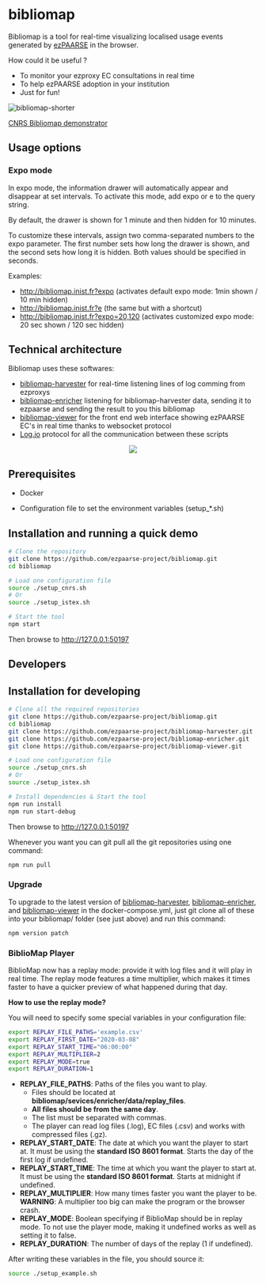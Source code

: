 # bibliomap

Bibliomap is a tool for real-time visualizing localised usage events generated by [ezPAARSE](https://github.com/ezpaarse-project/ezpaarse) in the browser.

How could it be useful ?
- To monitor your ezproxy EC consultations in real time
- To help ezPAARSE adoption in your institution
- Just for fun!

![bibliomap-shorter](https://github.com/user-attachments/assets/5151332c-444d-461c-89eb-e6423b154320)

[CNRS Bibliomap demonstrator](http://bibliomap.inist.fr/)

## Usage options

### Expo mode

In expo mode, the information drawer will automatically appear and disappear at set intervals. To activate this mode, add expo or e to the query string.

By default, the drawer is shown for 1 minute and then hidden for 10 minutes.

To customize these intervals, assign two comma-separated numbers to the expo parameter. The first number sets how long the drawer is shown, and the second sets how long it is hidden. Both values should be specified in seconds.

Examples:
  - http://bibliomap.inist.fr?expo (activates default expo mode: 1min shown / 10 min hidden)
  - http://bibliomap.inist.fr?e (the same but with a shortcut)  
  - http://bibliomap.inist.fr?expo=20,120 (activates customized expo mode: 20 sec shown / 120 sec hidden)  

## Technical architecture

Bibliomap uses these softwares:
  * [bibliomap-harvester](https://github.com/ezpaarse-project/bibliomap-harvester) for real-time listening lines of log comming from ezproxys
  * [bibliomap-enricher](https://github.com/ezpaarse-project/bibliomap-enricher) listening for bibliomap-harvester data, sending it to ezpaarse and sending the result to you this bibliomap
  * [bibliomap-viewer](https://github.com/ezpaarse-project/bibliomap-viewer) for the front end web interface showing ezPAARSE EC's in real time thanks to websocket protocol
  * [Log.io](http://logio.org/) protocol for all the communication between these scripts

<p align="center">
<img src="https://docs.google.com/drawings/d/1bkxEEBL1kLzH76dkIYFzspYHOVajDjQHCijU3mxJLnM/pub?w=694&h=519" />
</p>

## Prerequisites

  * Docker

  * Configuration file to set the environment variables (setup_*.sh)

## Installation and running a quick demo

```bash
# Clone the repository
git clone https://github.com/ezpaarse-project/bibliomap.git
cd bibliomap

# Load one configuration file
source ./setup_cnrs.sh 
# Or
source ./setup_istex.sh

# Start the tool
npm start
```

Then browse to http://127.0.0.1:50197

## Developers

## Installation for developing

```bash
# Clone all the required repositories
git clone https://github.com/ezpaarse-project/bibliomap.git
cd bibliomap
git clone https://github.com/ezpaarse-project/bibliomap-harvester.git
git clone https://github.com/ezpaarse-project/bibliomap-enricher.git
git clone https://github.com/ezpaarse-project/bibliomap-viewer.git

# Load one configuration file
source ./setup_cnrs.sh 
# Or
source ./setup_istex.sh

# Install dependencies & Start the tool
npm run install
npm run start-debug
```

Then browse to http://127.0.0.1:50197

Whenever you want you can git pull all the git repositories using one command:
```
npm run pull
```


### Upgrade

To upgrade to the latest version of [bibliomap-harvester](https://github.com/ezpaarse-project/bibliomap-harvester), [bibliomap-enricher](https://github.com/ezpaarse-project/bibliomap-enricher), and [bibliomap-viewer](https://github.com/ezpaarse-project/bibliomap-viewer) in the docker-compose.yml, just git clone all of these into your bibliomap/ folder (see just above) and run this command:

```
npm version patch
```

### BiblioMap Player

BiblioMap now has a replay mode: provide it with log files and it will play in real time. The replay mode features a time multiplier, which makes it times faster to have a quicker preview of what happened during that day.

__How to use the replay mode?__

You will need to specify some special variables in your configuration file: 

```bash
export REPLAY_FILE_PATHS='example.csv'
export REPLAY_FIRST_DATE="2020-03-08"
export REPLAY_START_TIME="06:00:00"
export REPLAY_MULTIPLIER=2
export REPLAY_MODE=true
export REPLAY_DURATION=1
```

* __REPLAY_FILE_PATHS__: Paths of the files you want to play. 
    - Files should be located at __bibliomap/sevices/enricher/data/replay_files__.
    - __All files should be from the same day__.
    - The list must be separated with commas.
    - The player can read log files (.log), EC files (.csv) and works with compressed  files (.gz).
* __REPLAY_START_DATE__: The date at which you want the player to start at. It must be using the __standard ISO 8601 format__. Starts the day of the first log if undefined.
* __REPLAY_START_TIME__: The time at which you want the player to start at. It must be using the __standard ISO 8601 format__. Starts at midnight if undefined.
* __REPLAY_MULTIPLIER__: How many times faster you want the player to be. __WARNING__: A multiplier too big can make the program or the browser crash.
* __REPLAY_MODE__: Boolean specifying if BiblioMap should be in replay mode. To not use the player mode, making it undefined works as well as setting it to false.
* __REPLAY_DURATION__: The number of days of the replay (1 if undefined).

After writing these variables in the file, you should source it:
```bash
source ./setup_example.sh
```
